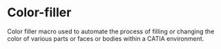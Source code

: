 # Color-filler
Color filler macro used to automate the process of filling or changing the color of various parts or faces or bodies within a CATIA environment.
